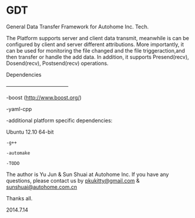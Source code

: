 GDT
===

General Data Transfer Framework for Autohome Inc. Tech.

The Platform supports server and client data transmit, meanwhile is can be configured by client and server different attributions. More importantly, it can be used for monitoring the file changed and the file triggeraction,and then transfer or handle the add data. In addition, it supports Presend(recv), Dosend(recv), Postsend(recv) operations.

Dependencies

————————————

-boost (http://www.boost.org/)

-yaml-cpp

-additional platform specific dependencies:

  Ubuntu 12.10 64-bit
  
    -g++
    
    -automake
    
    -TODO

The author is Yu Jun & Sun Shuai at Autohome Inc.  If you have any questions, please contact us by pkukitty@gmail.com & sunshuai@autohome.com.cn

Thanks all.

2014.7.14

